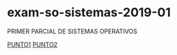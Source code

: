 # exam-so-sistemas-2019-01


PRIMER PARCIAL DE SISTEMAS OPERATIVOS


[PUNTO1](punto1)
[PUNTO2](punto#2)
